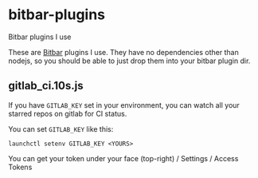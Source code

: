 # bitbar-plugins

Bitbar plugins I use


These are [Bitbar](https://github.com/matryer/bitbar) plugins I use. They have no dependencies other than nodejs, so you should be able to just drop them into your bitbar plugin dir.

## gitlab_ci.10s.js

If you have `GITLAB_KEY` set in your environment, you can watch all your starred repos on gitlab for CI status.

You can set `GITLAB_KEY` like this:

```
launchctl setenv GITLAB_KEY <YOURS>
```

You can get your token under your face (top-right) / Settings / Access Tokens
